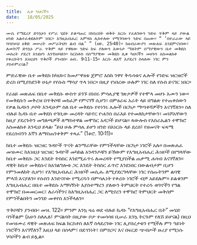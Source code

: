 ```yaml
---
title:  ሊቀ ካህናችን
date:   18/05/2025
---
```


`ሙሴ የማደሪያ ድንኳኑን የሥራ ሂደት ይቆጣጠር በነበረበት ወቅት እርሱ የፈለገውን ንድፍ ጥቅም ላይ ያውል ዘንድ አልተፈቀደለትም ነበር። እግዚአብሔር አምላክ ሊከተለው የሚገባውን ንድፍ ሰጠው። “ ‘በተራራው ላይ ባሳየሁህ ዕቅድ መሠረት መሥራትህን ልብ በል’ ” (ዘፀ. 25፡40)። ከዕብራውያን መጽሐፍ እንደምናነበው፣ ለመገናኛ ድንኳኑ ሥራ ጥቅም ላይ የዋለው ንድፍ ከፍ ያለውን እውነታ ማለትም ሰማያዊውን ቤተ መቅደስ መሰረት ያደረገ እንደሆነ እንገነዘባለን። ክርስቶስ በሰማያዊው መቅደስ ሊቀ ካህናችን መሆኑን አስመልክቶ የቀረቡትን እነዚህን ጥቅሶች ያንብቡ፡ ዕብ. 9፡11-15። እርሱ ለእኛ እያደረገ ስላለው ነገር ምን ያስተምረናል?`

ምድራዊው ቤተ መቅደስ ከካህኑና ከመሥዋዕቱ ጀምሮ እስከ ንዋየ ቅዱሳቱና ሌሎች የንድፍ ዝርዝሮች ድረስ በሚያስደንቅ ሁኔታ የየሱስ ማሳያ ጥላ ነበር። በዚያ የነበረው ሁሉም ነገር ስለ የሱስ ይናገር ነበር።

የራዕይ መጽሐፍ በቤተ መቅደሱ ውስጥ ይገኙ በነበሩ ምሳሌያዊ ገጽታዎች የተሞላ መሆኑ እሙን ነው። የመቅደሱን መቅረዝ በጥቅሶቹ መክፈቻ የምናገኝ ሲሆን፣ በምዕራፍ አራት ላይ በግልጽ የተጠቀሰውን የቃል ኪዳኑን ታቦት እንዲሁም ስለ ቤተ መቅደሱ የተነገሩ ሌሎች በርካታ ማጣቀሻዎችን እናገኛለን። ስለ ብሉይ ኪዳኑ ቤተ መቅደስ ተገቢው መረዳት ሳይኖር ዮሐንስ በራእይ የተመለከታቸውን፣ መነሾአቸውን ከዚያ ያደረጉትን መግለጫዎች ለማስተዋል መሞከር አዳጋች ይሆናል። ጳውሎስ የእስራኤልን ተሞክሮ አስመልክቶ እንዲህ ይላል፡ “ይህ ሁሉ ምሳሌ ይሆን ዘንድ በእነርሱ ላይ ደረሰ፤ የዘመናት ፍጻሜ የደረሰብንን እኛን ለማስጠንቀቅም ተጻፈ” (1ቆሮ. 10፡11)።

ከቤተ መቅደሱ ዝርዝር ጉዳዮች ጥናት ልንማራቸው የምንችላቸው በርካታ ነገሮች አሉ። በመጽሐፈ መዝሙር ከእነዚህ ዝርዝር ጉዳዮች መካከል አንዳንዶቹን ይኸውም የእግዚአብሔር ሕዝቦች በየግላቸው ከቤተ መቅደሱ ጋር እንዴት ትስስር እንደሚፈጥሩ ለመረዳት የሚያስችል ጠቃሚ ሐሳብ እናገኛለን። ዳዊት ከቤተ መቅደሱና ከአገልግሎቱ ጋር እንዴት ትስስር ፈጥሮ እንደነበር በውልብታም ቢሆን የምንመለከት ሲሆን፣ የእግዚአብሔር ሕዝቦች መሲሑ ለሚያደርግላቸው ነገር የሰጡትንም ልባዊ ምላሽ እናያለን። የሱስን እንድናየው የሚረዱን በምሳሌነት የቀረቡ ነገሮች ብቻ አይደሉም። ይልቁንም እግዚአብሔር በቤተ መቅደሱ አማካኝነት እያስተማረን ያለውን ትምህርት የተረዱ ወገኖችን የግል ተሞክሮ በመመርመር፣ ለራሳችንና ከእግዚአብሔር ጋር ለሚኖረን ተሞክሮ ትምህርት መቅሰም የምንችልበትን መንገድ መቀየስ እንችላለን።

ጥቅሶቹን ያንብቡ፡ መዝ. 122። ምንም እንኳ ዛሬ ወደ ብሉይ ኪዳኑ “የእግዚአብሔር ቤት” መሄድ ባንችልም (አሁን ስለሌለ፤ ምናልባት በዚያው ቦታ ተመሳሳዩ ቢሠራ እንኳ ትርጉም የለሽ ይሆናል) በዚህ የመዝሙረ ዳዊት መጽሐፍ ክፍል ክርስቶስ ለእኛ ስላደረገው ነገር ሊያበረታቱን የሚችሉ ምን ዓይነት ነገሮችን እናገኛለን? እዚህ ላይ በሰላም፣ በደኅንነት፣ በምስጋና እና በፍርድ ጭብጦች ዙሪያ የሚነሱ ሃሳቦችን ልብ ይሏል።